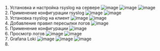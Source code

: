 1. Установка и настройка rsyslog на сервере
   ![image](https://github.com/slavastrybak/TOIB/assets/70744558/6f0317b2-09d0-4ae1-906f-76a3cae2a9dc)
   ![image](https://github.com/slavastrybak/TOIB/assets/70744558/88487313-6396-4c28-8646-f0e38416a502)
   ![image](https://github.com/slavastrybak/TOIB/assets/70744558/33301b28-2bf1-4814-b5f1-c40e7ef2fa9e)
2. Применение конфигурации rsyslog
   ![image](https://github.com/slavastrybak/TOIB/assets/70744558/e2d6aebc-1a7c-4f58-a791-72410f6c2177)
   ![image](https://github.com/slavastrybak/TOIB/assets/70744558/3a72dbba-8e45-445d-9358-8a5e14490ad3)
3. Установка rsyslog на клиент
   ![image](https://github.com/slavastrybak/TOIB/assets/70744558/598750e7-71c0-48ad-9e94-f3b5401600cd)
   ![image](https://github.com/slavastrybak/TOIB/assets/70744558/84c5f5b2-d48b-4f02-8095-8212988fbc11)
4. Добавление правил пересылки логов
   ![image](https://github.com/slavastrybak/TOIB/assets/70744558/3cbd5e8a-f5e9-462f-bad6-7b1c23e7f15b)
5. Применение конфигурации
   ![image](https://github.com/slavastrybak/TOIB/assets/70744558/cf98b834-9c99-4eb7-a9e1-ed07421e1ed5)
6. Просмотр логов
   ![image](https://github.com/slavastrybak/TOIB/assets/70744558/1f6038ea-061b-455c-a16c-d85488d3a19c)
   ![image](https://github.com/slavastrybak/TOIB/assets/70744558/6bfabad0-cfa9-437d-bbf1-7c80e6a0cadf)
7. Grafana Loki
   ![image](https://github.com/slavastrybak/TOIB/assets/70744558/72bc709b-cef5-42f8-8e2f-963ca5fc8098)
   ![image](https://github.com/slavastrybak/TOIB/assets/70744558/76c291b6-8a8b-42c0-9535-379735743c60)
   ![image](https://github.com/slavastrybak/TOIB/assets/70744558/b518e5a7-0ff2-45a5-9ed5-42e4786b71eb)
8. 
   
   
